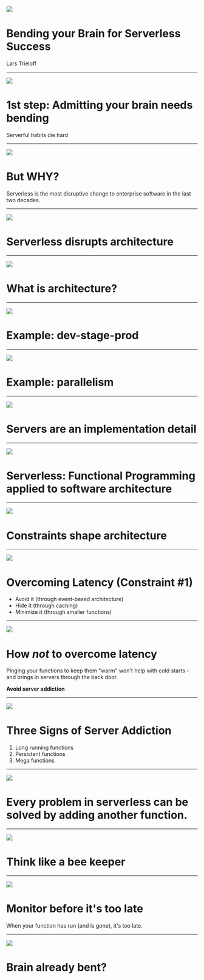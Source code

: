 ![](https://raw.githubusercontent.com/trieloff/not-slides/master/01.jpg)

# Bending your Brain for Serverless Success

Lars Trieloff

---

![](https://raw.githubusercontent.com/trieloff/not-slides/master/02.jpg)

# 1st step: Admitting your brain needs bending

<!-- 1. First step to successfully bending your brain is admitting that your brain needs bending: serverfull habits die hard. -->

Serverful habits die hard

---

![](https://raw.githubusercontent.com/trieloff/not-slides/master/03.jpg)

# But WHY?

Serverless is the most disruptive change to enterprise software in the last two decades.

<!-- 2. Why would you want to bend your brain in the first place: because serverless is the most disruptive change to enterprise software of the last two decades (What about mobile? We had fat clients before! What about the Cloud? We had mainframes before! What about AI? We had complicated IF statements before) -->

---

![](https://raw.githubusercontent.com/trieloff/not-slides/master/03.jpg)

# Serverless disrupts architecture


<!-- 3. Serverless is disruptive because it challenges the architecture of your software. Just like rebar changed what could be done, it changes what can be done – but it also changes what must be done. -->

---

![](https://raw.githubusercontent.com/trieloff/not-slides/master/04.jpg)

# What is architecture?

<!-- 4. What is architecture about? Many would say: architecture is about the mastery of best practices. But that's wrong: architecture is about trade-offs and constraints. Best practices are canned trade-offs made for pre-existing constraints. When the constraints change, you must re-evaluate your trade-offs. -->

---

![](https://raw.githubusercontent.com/trieloff/not-slides/master/05.jpg)

# Example: dev-stage-prod

<!-- 6. Exhibit A: In a traditional computing world, buying hardware costs money. In a traditional cloud world, having instances running costs money. That's why we came up with a good trade-off between cost and ability to test without interrupting production: the trinity of dev-stage-prod. In a serverless world, having a function is free (as long as you don't run it), so there is no need to limit yourself to having only three versions of each function: you can have an infinite amount. -->

---

![](https://raw.githubusercontent.com/trieloff/not-slides/master/06.jpg)

# Example: parallelism

<!-- 7. Exhibit B: In traditional computing, one of the hardest problems is concurrency. In serverless, concurrency is still a hard problem, but one aspect of it, parallelism has become very easy (and when I say very easy, I mean: someone else's problem). Before serverless, you had a limited number of jobs you could run in parallel before you ran out of resources. In the serverless world, these limits are just a setting in your AWS account preferences. Running a small job for every customer at once? Just do it, the runtime will figure out how and when to do it. -->

---

![](https://raw.githubusercontent.com/trieloff/not-slides/master/06.jpg)

# Servers are an implementation detail

<!-- 8. Servers are an implementation detail. In every serverless presentation there is always one guy (and it's always a guy) who needs to point out: but there are still servers!. The point of serverless is not that there are no servers – the point is that the servers could go away and we wouldn't mind.  If you figure out a way to offer serverless computing without using containers, or without using virtual machines, or without using real machines and instead use the brain waves of the magic quantum computing fairy, no serverless developer would bat an eye, as long as you don't break the API contract. In fact, if you promise lower cost or lower latency, they will be thrilled by it. -->

---

![](https://raw.githubusercontent.com/trieloff/not-slides/master/07.jpg)

# Serverless: Functional Programming applied to software architecture

<!-- 9. Serverless is the application of functional programming concepts to software architecture. And just like functional programmers abhor side-effects and try to shield them with three layers of magic and monads (that's like Dungeons and Dragons, but with a LISP), serverless architects abhor state and try as much as possible to make it someone else's problem, either through event-based architectures, caches or cloud-based storage services. We love the convenience of this infrastructure, but just like indoor plumbing, while you might value the convenience, getting too enthusiastic about the plumbing will just make you look weird. -->

---

![](https://raw.githubusercontent.com/trieloff/not-slides/master/08.jpg)

# Constraints shape architecture

<!-- 10. I said architecture is about constraints and in fact constrains are what shape architecture. You know a constrain when no amount of meetings can make it go away. The hardest constraint in serverless is Latency. The solutions to serverless latency are: making it irrelevant through event-based processing (that's why people talk less about event-based architectures being a core pattern of serverless as serverless Plattform are successful in reducing latency). Another solution is caching (i.e. now you've got a cache invalidation problem) and reducing function size. -->

---

![](https://raw.githubusercontent.com/trieloff/not-slides/master/15.jpg)

# Overcoming Latency (Constraint #1)

- Avoid it (through event-based architecture)
- Hide it (through caching)
- Minimize it (through smaller functions)

---

![](https://raw.githubusercontent.com/trieloff/not-slides/master/09.jpg)

# How *not* to overcome latency

Pinging your functions to keep them "warm" won't help with cold starts – and brings in servers through the back door.

**Avoid server addiction**

<!-- 11. The wrong way to solving latency is to focus on cold start latency only and thinking that you can avoid cold starts by somehow keeping your functions "warm" by constantly pinging them. Not only have you pushed your latency problem away to the point in time when your application is under variable load and needs to auto-scale, thus making it harder to trace, you've also brought back servers through the back door. -->

---

![](https://raw.githubusercontent.com/trieloff/not-slides/master/10.jpg)

# Three Signs of Server Addiction

1. Long running functions
2. Persistent functions
3. Mega functions

<!-- 12. Remember what I told you about admitting that you have a problem: keeping functions warm is a sign of acute server addiction. Other signs are: 	- long running functions - "Persistent" functions	- Mega-Functions that do more than one thing and have "routes"-->

---

![](https://raw.githubusercontent.com/trieloff/not-slides/master/11.jpg)

# Every problem in serverless can be solved by adding another function.

<!-- 11. Yes, you will end up with many, many, many functions. But remember: there is no problem in serverless that can't be solved by adding another function. Except the problem of having too many functions. But you can try. -->

---

![](https://raw.githubusercontent.com/trieloff/not-slides/master/12.jpg)

# Think like a bee keeper

<!-- 12. You all know about cattle vs. pets. In the serverless world, if you think about your functions as cattle, i.e. if you think about it like a rancher on a server farm, you've already lost. Think like a beekeeper instead. You want to keep your functions small, disposable and uniform, so that you can handle them in bulk. Uniformity means: deploy them all in the same way, get log data in the same way, do monitoring in the same way, etc. btw. Functional programming concepts like wrapping functions in functions can help a great deal here -->

---

![](https://raw.githubusercontent.com/trieloff/not-slides/master/13.jpg)

# Monitor before it's too late

When your function has run (and is gone), it's too late.

<!-- 13. Monitoring: essential because legibility of Serverless architectures is limited. Many services and everything is ephemeral. By the time you’ve figured out there is a problem, it most likely already went away. But problems that disappear spontaneously, also reappear spontaneously. -->

---

![](https://raw.githubusercontent.com/trieloff/not-slides/master/14.jpg)

# Brain already bent?

<!-- 13. To sum it up: Serverless computing is the future, but you won't get it for free. Like all people who are living with one step in the future, members of the serverless tribe can seem a bit odd, but that's only because they in the process of getting their brains bent. On the other hand, they are a really friendly and helpful group of people, so if you are wondering if serverless could be right for you, reach out and ask us. -->